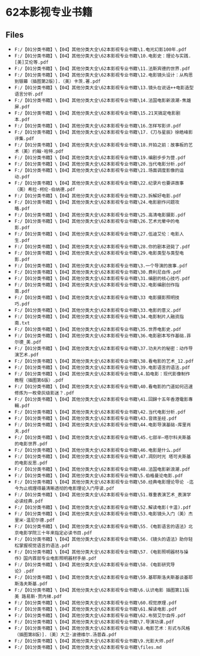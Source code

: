 # 62本影视专业书籍

## Files

- `F:/【01分类书籍】\【04】其他分类大全\62本影视专业书籍\1.电光幻影100年.pdf`
- `F:/【01分类书籍】\【04】其他分类大全\62本影视专业书籍\10.电影史：理论与实践.[美]艾伦等.pdf`
- `F:/【01分类书籍】\【04】其他分类大全\62本影视专业书籍\11.法斯宾德的世界.pdf`
- `F:/【01分类书籍】\【04】其他分类大全\62本影视专业书籍\12.电影镜头设计：从构思到银幕（插图第2版）].（美）卡茨.著.pdf`
- `F:/【01分类书籍】\【04】其他分类大全\62本影视专业书籍\13.镜头在说话++电影造型语言分析.pdf`
- `F:/【01分类书籍】\【04】其他分类大全\62本影视专业书籍\14.法国电影新浪潮-焦雄屏.pdf`
- `F:/【01分类书籍】\【04】其他分类大全\62本影视专业书籍\15.21天搞定电影剧本.pdf`
- `F:/【01分类书籍】\【04】其他分类大全\62本影视专业书籍\16.怎样写影评.pdf`
- `F:/【01分类书籍】\【04】其他分类大全\62本影视专业书籍\17.《刀与星辰》徐皓峰影评集.pdf`
- `F:/【01分类书籍】\【04】其他分类大全\62本影视专业书籍\18.开拍之前：故事板的艺术（美）约翰·哈特.pdf`
- `F:/【01分类书籍】\【04】其他分类大全\62本影视专业书籍\19.编剧步步为营.pdf`
- `F:/【01分类书籍】\【04】其他分类大全\62本影视专业书籍\20.当代电影分析.pdf`
- `F:/【01分类书籍】\【04】其他分类大全\62本影视专业书籍\21.场面调度影像的运动.pdf`
- `F:/【01分类书籍】\【04】其他分类大全\62本影视专业书籍\22.纪录片也要讲故事（美）希拉·柯伦·伯纳德.pdf`
- `F:/【01分类书籍】\【04】其他分类大全\62本影视专业书籍\23.拆解好电影.pdf`
- `F:/【01分类书籍】\【04】其他分类大全\62本影视专业书籍\24.电影剧作问题攻略.pdf`
- `F:/【01分类书籍】\【04】其他分类大全\62本影视专业书籍\25.高清电影摄影.pdf`
- `F:/【01分类书籍】\【04】其他分类大全\62本影视专业书籍\26.艺术光晕中的电影.pdf`
- `F:/【01分类书籍】\【04】其他分类大全\62本影视专业书籍\27.伍迪艾伦：电影人生.pdf`
- `F:/【01分类书籍】\【04】其他分类大全\62本影视专业书籍\28.你的剧本逊毙了.pdf`
- `F:/【01分类书籍】\【04】其他分类大全\62本影视专业书籍\29.电影类型与类型电影.pdf`
- `F:/【01分类书籍】\【04】其他分类大全\62本影视专业书籍\3.一个导演的故事.pdf`
- `F:/【01分类书籍】\【04】其他分类大全\62本影视专业书籍\30.费利尼自传.pdf`
- `F:/【01分类书籍】\【04】其他分类大全\62本影视专业书籍\31.编剧的核心技巧.pdf`
- `F:/【01分类书籍】\【04】其他分类大全\62本影视专业书籍\32.电影编剧创作指南.pdf`
- `F:/【01分类书籍】\【04】其他分类大全\62本影视专业书籍\33 电影摄影照明技巧.pdf`
- `F:/【01分类书籍】\【04】其他分类大全\62本影视专业书籍\33.电影的意义.pdf`
- `F:/【01分类书籍】\【04】其他分类大全\62本影视专业书籍\34.电影制片人融资指南.txt`
- `F:/【01分类书籍】\【04】其他分类大全\62本影视专业书籍\35.世界电影史.pdf`
- `F:/【01分类书籍】\【04】其他分类大全\62本影视专业书籍\36.电影剧本写作基础.菲尔德_美.pdf`
- `F:/【01分类书籍】\【04】其他分类大全\62本影视专业书籍\37.功夫片的秘密：动作导演艺术.pdf`
- `F:/【01分类书籍】\【04】其他分类大全\62本影视专业书籍\38.看电影的艺术_12.pdf`
- `F:/【01分类书籍】\【04】其他分类大全\62本影视专业书籍\39.电影语言的语法.pdf`
- `F:/【01分类书籍】\【04】其他分类大全\62本影视专业书籍\4.拍电影：现代影像制作教程（插图第6版）.pdf`
- `F:/【01分类书籍】\【04】其他分类大全\62本影视专业书籍\40.看电影的门道如何迅速修炼为一枚骨灰级影迷？.pdf`
- `F:/【01分类书籍】\【04】其他分类大全\62本影视专业书籍\41.回歸十五年香港電影專輯.pdf`
- `F:/【01分类书籍】\【04】其他分类大全\62本影视专业书籍\42.当代电影分析.pdf`
- `F:/【01分类书籍】\【04】其他分类大全\62本影视专业书籍\43.音效圣经.pdf`
- `F:/【01分类书籍】\【04】其他分类大全\62本影视专业书籍\44.电影导演基础-库里肖夫.pdf`
- `F:/【01分类书籍】\【04】其他分类大全\62本影视专业书籍\45.七部半—塔尔科夫斯基的电影世界.pdf`
- `F:/【01分类书籍】\【04】其他分类大全\62本影视专业书籍\46.电影是什么.pdf`
- `F:/【01分类书籍】\【04】其他分类大全\62本影视专业书籍\47.凋刻时光 塔可夫斯基的电影反思.pdf`
- `F:/【01分类书籍】\【04】其他分类大全\62本影视专业书籍\48.法国电影新浪潮.pdf`
- `F:/【01分类书籍】\【04】其他分类大全\62本影视专业书籍\5.伯格曼论电影.pdf`
- `F:/【01分类书籍】\【04】其他分类大全\62本影视专业书籍\50.经典电影理论导论 -迄今为止梳理得最清晰透彻的电影理论入门导读.pdf`
- `F:/【01分类书籍】\【04】其他分类大全\62本影视专业书籍\51.尊重表演艺术_表演学必读经典.pdf`
- `F:/【01分类书籍】\【04】其他分类大全\62本影视专业书籍\52.解读电影(卡温).pdf`
- `F:/【01分类书籍】\【04】其他分类大全\62本影视专业书籍\53.电影镜头入门（美）杰里米·温尼尔德.pdf`
- `F:/【01分类书籍】\【04】其他分类大全\62本影视专业书籍\55.《电影语言的语法》北京电影学院三十年来指定必读书目.pdf`
- `F:/【01分类书籍】\【04】其他分类大全\62本影视专业书籍\56.《镜头的语法》助你轻松掌握视觉语言的语法.pdf`
- `F:/【01分类书籍】\【04】其他分类大全\62本影视专业书籍\57.《电影照明器材与操作》国内首部专业电影照明器材手册.pdf`
- `F:/【01分类书籍】\【04】其他分类大全\62本影视专业书籍\58.《电影研究导论》.pdf`
- `F:/【01分类书籍】\【04】其他分类大全\62本影视专业书籍\59.基耶斯洛夫斯基谈基耶斯洛夫斯基.pdf`
- `F:/【01分类书籍】\【04】其他分类大全\62本影视专业书籍\6.认识电影 插图第11版 美 路易斯·贾内梯.pdf`
- `F:/【01分类书籍】\【04】其他分类大全\62本影视专业书籍\60.视觉原理.pdf`
- `F:/【01分类书籍】\【04】其他分类大全\62本影视专业书籍\61.解读电影.pdf`
- `F:/【01分类书籍】\【04】其他分类大全\62本影视专业书籍\62.布努艾尔自传.pdf`
- `F:/【01分类书籍】\【04】其他分类大全\62本影视专业书籍\7.导演功课.pdf`
- `F:/【01分类书籍】\【04】其他分类大全\62本影视专业书籍\8.电影艺术：形式与风格（插图第8版）].〔美〕大卫·波德维尔.汤普森.pdf`
- `F:/【01分类书籍】\【04】其他分类大全\62本影视专业书籍\9.光影大师.pdf`
- `F:/【01分类书籍】\【04】其他分类大全\62本影视专业书籍\files.md`
